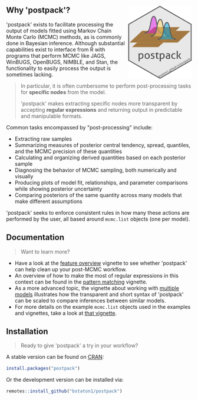 ## Why 'postpack'? <img src="man/figures/logo.png" align="right" height=200px/>

'postpack' exists to facilitate processing the output of models fitted using Markov Chain Monte Carlo (MCMC) methods, as is commonly done in Bayesian inference. Although substantial capabilities exist to interface from R with programs that perform MCMC like JAGS, WinBUGS, OpenBUGS, NIMBLE, and Stan, the functionality to easily process the output is sometimes lacking. 

>In particular, it is often cumbersome to perform post-processing tasks for **specific nodes** from the model.
>
>'postpack' makes extracting specific nodes more transparent by accepting **regular expressions** and returning output in predictable and manipulable formats. 

Common tasks encompassed by "post-processing" include:

* Extracting raw samples
* Summarizing measures of posterior central tendency, spread, quantiles, and the MCMC precision of these quantities
* Calculating and organizing derived quantities based on each posterior sample
* Diagnosing the behavior of MCMC sampling, both numerically and visually
* Producing plots of model fit, relationships, and parameter comparisons while showing posterior uncertainty
* Comparing posteriors of the same quantity across many models that make different assumptions

'postpack' seeks to enforce consistent rules in how many these actions are performed by the user, all based around `mcmc.list` objects (one per model).

## Documentation

> Want to learn more?

* Have a look at the [feature overview](https://bstaton1.github.io/postpack/articles/feature-overview.html) vignette to see whether 'postpack' can help clean up your post-MCMC workflow. 
* An overview of how to make the most of regular expressions in this context can be found in the [pattern matching](https://bstaton1.github.io/postpack/articles/pattern-matching.html) vignette.  
* As a more advanced topic, the vignette about working with [multiple models](https://bstaton1.github.io/postpack/articles/multiple-models.html) illustrates how the transparent and short syntax of 'postpack' can be scaled to compare inferences between similar models.
* For more details on the example `mcmc.list` objects used in the examples and vignettes, take a look at [that vignette](https://bstaton1.github.io/postpack/articles/example-mcmclists.html).

## Installation

> Ready to give 'postpack' a try in your workflow? 

A stable version can be found on [CRAN](https://CRAN.R-project.org/package=postpack):

```R
install.packages("postpack")
```

Or the development version can be installed via:

```R
remotes::install_github("bstaton1/postpack")
```
